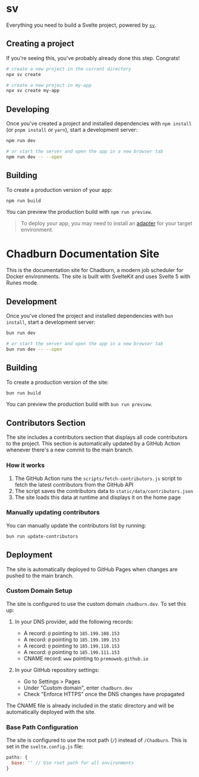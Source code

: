 # sv

Everything you need to build a Svelte project, powered by [`sv`](https://github.com/sveltejs/cli).

## Creating a project

If you're seeing this, you've probably already done this step. Congrats!

```bash
# create a new project in the current directory
npx sv create

# create a new project in my-app
npx sv create my-app
```

## Developing

Once you've created a project and installed dependencies with `npm install` (or `pnpm install` or `yarn`), start a development server:

```bash
npm run dev

# or start the server and open the app in a new browser tab
npm run dev -- --open
```

## Building

To create a production version of your app:

```bash
npm run build
```

You can preview the production build with `npm run preview`.

> To deploy your app, you may need to install an [adapter](https://svelte.dev/docs/kit/adapters) for your target environment.

# Chadburn Documentation Site

This is the documentation site for Chadburn, a modern job scheduler for Docker environments. The site is built with SvelteKit and uses Svelte 5 with Runes mode.

## Development

Once you've cloned the project and installed dependencies with `bun install`, start a development server:

```bash
bun run dev

# or start the server and open the app in a new browser tab
bun run dev -- --open
```

## Building

To create a production version of the site:

```bash
bun run build
```

You can preview the production build with `bun run preview`.

## Contributors Section

The site includes a contributors section that displays all code contributors to the project. This section is automatically updated by a GitHub Action whenever there's a new commit to the main branch.

### How it works

1. The GitHub Action runs the `scripts/fetch-contributors.js` script to fetch the latest contributors from the GitHub API
2. The script saves the contributors data to `static/data/contributors.json`
3. The site loads this data at runtime and displays it on the home page

### Manually updating contributors

You can manually update the contributors list by running:

```bash
bun run update-contributors
```

## Deployment

The site is automatically deployed to GitHub Pages when changes are pushed to the main branch.

### Custom Domain Setup

The site is configured to use the custom domain `chadburn.dev`. To set this up:

1. In your DNS provider, add the following records:
   - A record: `@` pointing to `185.199.108.153`
   - A record: `@` pointing to `185.199.109.153`
   - A record: `@` pointing to `185.199.110.153`
   - A record: `@` pointing to `185.199.111.153`
   - CNAME record: `www` pointing to `premoweb.github.io`

2. In your GitHub repository settings:
   - Go to Settings > Pages
   - Under "Custom domain", enter `chadburn.dev`
   - Check "Enforce HTTPS" once the DNS changes have propagated

The CNAME file is already included in the static directory and will be automatically deployed with the site.

### Base Path Configuration

The site is configured to use the root path (`/`) instead of `/Chadburn`. This is set in the `svelte.config.js` file:

```js
paths: {
  base: '' // Use root path for all environments
}
```
